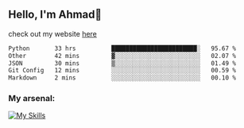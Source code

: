 
## Hello, I'm Ahmad👋

check out my website [here](https://ahmadalwi.com/)

<!--START_SECTION:waka-->

```txt
Python       33 hrs          ████████████████████████░   95.67 %
Other        42 mins         ▓░░░░░░░░░░░░░░░░░░░░░░░░   02.07 %
JSON         30 mins         ▒░░░░░░░░░░░░░░░░░░░░░░░░   01.49 %
Git Config   12 mins         ░░░░░░░░░░░░░░░░░░░░░░░░░   00.59 %
Markdown     2 mins          ░░░░░░░░░░░░░░░░░░░░░░░░░   00.10 %
```

<!--END_SECTION:waka-->

### My arsenal:

[![My Skills](https://skillicons.dev/icons?i=js,ts,py,go,react,nextjs,svelte,nodejs,django,tailwind,html,css,sass,firebase,mongodb,postgres,mysql,redis,git,github,docker,vscode,figma,godot)](https://skillicons.dev)
